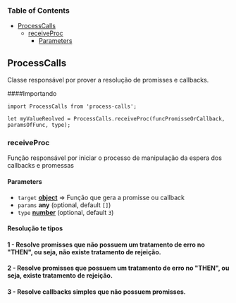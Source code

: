 <!-- Generated by documentation.js. Update this documentation by updating the source code. -->

### Table of Contents

-   [ProcessCalls][1]
    -   [receiveProc][2]
        -   [Parameters][3]

## ProcessCalls

Classe responsável por prover a resolução de promisses e callbacks.

####Importando
```
import ProcessCalls from 'process-calls';

let myValueReolved = ProcessCalls.receiveProc(funcPromisseOrCallback, paramsOfFunc, type);
```
### receiveProc

Função responsável por iniciar o processo de manipulação da espera dos callbacks e promessas

#### Parameters

-   `target` **[object][9]** => Função que gera a promisse ou callback
-   `params` **any**  (optional, default `[]`)
-   `type` **[number][10]**  (optional, default `3`)

#### Resolução te tipos
#### 1 - Resolve promisses que não possuem um tratamento de erro no "THEN", ou seja, não existe tratamento de rejeição.
#### 2 - Resolve promisses que possuem um tratamento de erro no "THEN", ou seja, existe tratamento de rejeição.
#### 3 - Resolve callbacks simples que não possuem promisses.

[1]: #processcalls

[2]: #receiveproc

[3]: #parameters

[9]: https://developer.mozilla.org/docs/Web/JavaScript/Reference/Global_Objects/Object

[10]: https://developer.mozilla.org/docs/Web/JavaScript/Reference/Global_Objects/Number